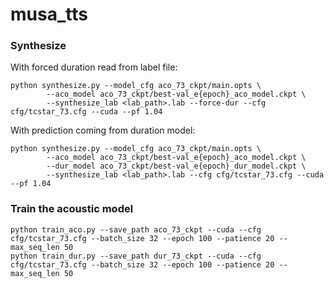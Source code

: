# musa_tts

### Synthesize

With forced duration read from label file:
```
python synthesize.py --model_cfg aco_73_ckpt/main.opts \
        --aco_model aco_73_ckpt/best-val_e{epoch}_aco_model.ckpt \
        --synthesize_lab <lab_path>.lab --force-dur --cfg cfg/tcstar_73.cfg --cuda --pf 1.04
```

With prediction coming from duration model:
```
python synthesize.py --model_cfg aco_73_ckpt/main.opts \
        --aco_model aco_73_ckpt/best-val_e{epoch}_aco_model.ckpt \
        --dur_model aco_73_ckpt/best-val_e{epoch}_dur_model.ckpt \
        --synthesize_lab <lab_path>.lab --cfg cfg/tcstar_73.cfg --cuda --pf 1.04
```

### Train the acoustic model

```
python train_aco.py --save_path aco_73_ckpt --cuda --cfg cfg/tcstar_73.cfg --batch_size 32 --epoch 100 --patience 20 --max_seq_len 50 
python train_dur.py --save_path dur_73_ckpt --cuda --cfg cfg/tcstar_73.cfg --batch_size 32 --epoch 100 --patience 20 --max_seq_len 50 
```
